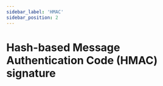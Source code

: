 ```yaml
---
sidebar_label: 'HMAC'
sidebar_position: 2
---
```


#  Hash-based Message Authentication Code (HMAC) signature